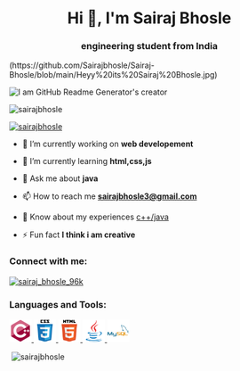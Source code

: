 
<h1 align="center">Hi 👋, I'm Sairaj Bhosle</h1>
<h3 align="center">engineering student from India</h3>
(https://github.com/Sairajbhosle/Sairaj-Bhosle/blob/main/Heyy%20its%20Sairaj%20Bhosle.jpg)

![I am GitHub Readme Generator's creator](https://github.com/Sairajbhosle/Sairhttps://www.canva.com/design/DAFF6cMzoRk/s8CxdUJanua39399IrUJJg/edit?utm_content=DAFF6cMzoRk&utm_campaign=designshare&utm_medium=link2&utm_source=sharebuttonaj-Bhosle/blob/main/Heyy%20its%20Sairaj%20Bhosle.png)




<p align="left"> <img src="https://komarev.com/ghpvc/?username=sairajbhosle&label=Profile%20views&color=0e75b6&style=flat" alt="sairajbhosle" /> </p>

<p align="left"> <a href="https://github.com/ryo-ma/github-profile-trophy"><img src="https://github-profile-trophy.vercel.app/?username=sairajbhosle" alt="sairajbhosle" /></a> </p>

- 🔭 I’m currently working on **web developement**

- 🌱 I’m currently learning **html,css,js**

- 💬 Ask me about **java**

- 📫 How to reach me **sairajbhosle3@gmail.com**

- 📄 Know about my experiences [c++/java](c++/java)

- ⚡ Fun fact **I think i am creative**

<h3 align="left">Connect with me:</h3>
<p align="left">
<a href="https://instagram.com/sairaj_bhosle_96k" target="blank"><img align="center" src="https://raw.githubusercontent.com/rahuldkjain/github-profile-readme-generator/master/src/images/icons/Social/instagram.svg" alt="sairaj_bhosle_96k" height="30" width="40" /></a>
</p>

<h3 align="left">Languages and Tools:</h3>
<p align="left"> <a href="https://www.w3schools.com/cpp/" target="_blank" rel="noreferrer"> <img src="https://raw.githubusercontent.com/devicons/devicon/master/icons/cplusplus/cplusplus-original.svg" alt="cplusplus" width="40" height="40"/> </a> <a href="https://www.w3schools.com/css/" target="_blank" rel="noreferrer"> <img src="https://raw.githubusercontent.com/devicons/devicon/master/icons/css3/css3-original-wordmark.svg" alt="css3" width="40" height="40"/> </a> <a href="https://www.w3.org/html/" target="_blank" rel="noreferrer"> <img src="https://raw.githubusercontent.com/devicons/devicon/master/icons/html5/html5-original-wordmark.svg" alt="html5" width="40" height="40"/> </a> <a href="https://www.java.com" target="_blank" rel="noreferrer"> <img src="https://raw.githubusercontent.com/devicons/devicon/master/icons/java/java-original.svg" alt="java" width="40" height="40"/> </a> <a href="https://www.mysql.com/" target="_blank" rel="noreferrer"> <img src="https://raw.githubusercontent.com/devicons/devicon/master/icons/mysql/mysql-original-wordmark.svg" alt="mysql" width="40" height="40"/> </a> </p>

<p>&nbsp;<img align="center" src="https://github-readme-stats.vercel.app/api?username=sairajbhosle&show_icons=true&locale=en" alt="sairajbhosle" /></p>
